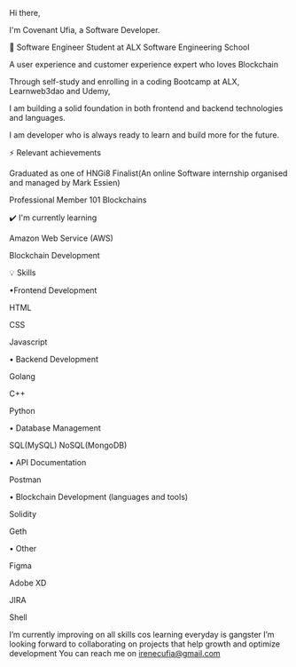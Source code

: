 Hi there,

I'm Covenant Ufia, a Software Developer. 

💎 Software Engineer Student at ALX Software Engineering School

A user experience and customer experience expert who loves Blockchain

Through self-study and enrolling in a coding Bootcamp at ALX, Learnweb3dao and Udemy, 

I am building a solid foundation in both frontend and backend technologies and languages.

I am developer who is always ready to learn and build more for the future.

⚡ Relevant achievements

Graduated as one of HNGi8 Finalist(An online Software internship organised and managed by Mark Essien) 

Professional Member 101 Blockchains

✔️ I'm currently learning 

Amazon Web Service (AWS)

Blockchain Development 



💡 Skills
 
•Frontend Development

HTML

CSS 

Javascript

• Backend Development

Golang 

C++ 

Python

• Database Management

SQL(MySQL) 
NoSQL(MongoDB)


• API Documentation

Postman

• Blockchain Development (languages and tools)

Solidity

Geth

• Other

Figma

Adobe XD

JIRA

Shell
 
I’m currently improving on all skills cos learning everyday is gangster
I’m looking forward to collaborating on projects that help growth and optimize development
You can reach me on irenecufia@gmail.com

<!---
UfiairENE/UfiairENE is a ✨ special ✨ repository because its `README.md` (this file) appears on your GitHub profile.
You can click the Preview link to take a look at your changes.
--->
